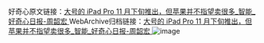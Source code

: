 好奇心原文链接：[大号的 iPad Pro 11 月下旬推出，但苹果并不指望卖很多_智能_好奇心日报-周韶宏 ](https://www.qdaily.com/articles/12065.html)
WebArchive归档链接：[大号的 iPad Pro 11 月下旬推出，但苹果并不指望卖很多_智能_好奇心日报-周韶宏 ](http://web.archive.org/web/20190623171858/https://www.qdaily.com/articles/12065.html)
![image](http://ww3.sinaimg.cn/large/007d5XDply1g3wygt01ulj30u02i7nmt)